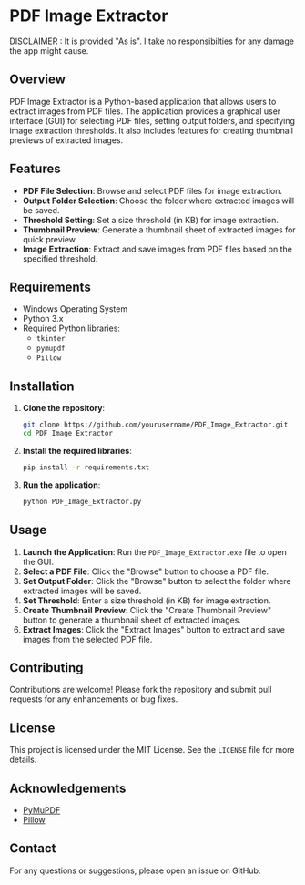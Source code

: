 # PDF Image Extractor

DISCLAIMER : It is provided "As is". I take no responsibilties for any damage the app might cause. 

## Overview

PDF Image Extractor is a Python-based application that allows users to extract images from PDF files. The application provides a graphical user interface (GUI) for selecting PDF files, setting output folders, and specifying image extraction thresholds. It also includes features for creating thumbnail previews of extracted images.

## Features

- **PDF File Selection**: Browse and select PDF files for image extraction.
- **Output Folder Selection**: Choose the folder where extracted images will be saved.
- **Threshold Setting**: Set a size threshold (in KB) for image extraction.
- **Thumbnail Preview**: Generate a thumbnail sheet of extracted images for quick preview.
- **Image Extraction**: Extract and save images from PDF files based on the specified threshold.

## Requirements

- Windows Operating System
- Python 3.x
- Required Python libraries:
  - `tkinter`
  - `pymupdf`
  - `Pillow`

## Installation

1. **Clone the repository**:
    ```sh
    git clone https://github.com/yourusername/PDF_Image_Extractor.git
    cd PDF_Image_Extractor
    ```

2. **Install the required libraries**:
    ```sh
    pip install -r requirements.txt
    ```

3. **Run the application**:
    ```sh
    python PDF_Image_Extractor.py
    ```

## Usage

1. **Launch the Application**: Run the `PDF_Image_Extractor.exe` file to open the GUI.
2. **Select a PDF File**: Click the "Browse" button to choose a PDF file.
3. **Set Output Folder**: Click the "Browse" button to select the folder where extracted images will be saved.
4. **Set Threshold**: Enter a size threshold (in KB) for image extraction.
5. **Create Thumbnail Preview**: Click the "Create Thumbnail Preview" button to generate a thumbnail sheet of extracted images.
6. **Extract Images**: Click the "Extract Images" button to extract and save images from the selected PDF file.

## Contributing

Contributions are welcome! Please fork the repository and submit pull requests for any enhancements or bug fixes.

## License

This project is licensed under the MIT License. See the `LICENSE` file for more details.

## Acknowledgements

- [PyMuPDF](https://pymupdf.readthedocs.io/en/latest/)
- [Pillow](https://python-pillow.org/)

## Contact

For any questions or suggestions, please open an issue on GitHub.
